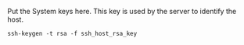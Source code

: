 Put the System keys here.  This key is used by the server to identify
the host.

```
ssh-keygen -t rsa -f ssh_host_rsa_key
```
